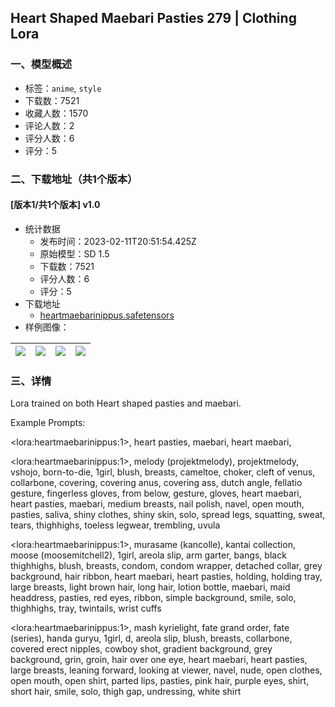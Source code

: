## Heart Shaped Maebari Pasties 279 | Clothing Lora
### 一、模型概述

- 标签：`anime`, `style`
- 下载数：7521
- 收藏人数：1570
- 评论人数：2
- 评分人数：6
- 评分：5

### 二、下载地址（共1个版本）

#### [版本1/共1个版本] v1.0

- 统计数据
  - 发布时间：2023-02-11T20:51:54.425Z
  - 原始模型：SD 1.5
  - 下载数：7521
  - 评分人数：6
  - 评分：5
- 下载地址
  - [heartmaebarinippus.safetensors](https://civitai.com/api/download/models/9539)
- 样例图像：

| <img src="https://image.civitai.com/xG1nkqKTMzGDvpLrqFT7WA/bbdae75c-fb4d-4b07-28d0-e44718912c00/width=450/92078.jpeg" /> | <img src="https://image.civitai.com/xG1nkqKTMzGDvpLrqFT7WA/ad40541b-40ea-41f8-eb40-68a838c99400/width=450/92086.jpeg" /> | <img src="https://image.civitai.com/xG1nkqKTMzGDvpLrqFT7WA/e0203b89-6d1d-4532-2f33-afdabe4b4300/width=450/92085.jpeg" /> | <img src="https://image.civitai.com/xG1nkqKTMzGDvpLrqFT7WA/b435dea1-6c66-4c98-12e5-79afa3bcd500/width=450/92084.jpeg" /> |
| ---- | ---- | ---- | ---- |


### 三、详情
<p>Lora trained on both Heart shaped pasties and maebari.</p><p></p><p>Example Prompts:</p><p>&lt;lora:heartmaebarinippus:1&gt;, heart pasties, maebari, heart maebari,</p><p></p><p>&lt;lora:heartmaebarinippus:1&gt;, melody (projektmelody), projektmelody, vshojo, born-to-die, 1girl, blush, breasts, cameltoe, choker, cleft of venus, collarbone, covering, covering anus, covering ass, dutch angle, fellatio gesture, fingerless gloves, from below, gesture, gloves, heart maebari, heart pasties, maebari, medium breasts, nail polish, navel, open mouth, pasties, saliva, shiny clothes, shiny skin, solo, spread legs, squatting, sweat, tears, thighhighs, toeless legwear, trembling, uvula</p><p></p><p>&lt;lora:heartmaebarinippus:1&gt;, murasame (kancolle), kantai collection, moose (moosemitchell2), 1girl, areola slip, arm garter, bangs, black thighhighs, blush, breasts, condom, condom wrapper, detached collar, grey background, hair ribbon, heart maebari, heart pasties, holding, holding tray, large breasts, light brown hair, long hair, lotion bottle, maebari, maid headdress, pasties, red eyes, ribbon, simple background, smile, solo, thighhighs, tray, twintails, wrist cuffs</p><p></p><p>&lt;lora:heartmaebarinippus:1&gt;, mash kyrielight, fate grand order, fate (series), handa guryu, 1girl,  d, areola slip, blush, breasts, collarbone, covered erect nipples, cowboy shot, gradient background, grey background, grin, groin, hair over one eye, heart maebari, heart pasties, large breasts, leaning forward, looking at viewer, navel, nude, open clothes, open mouth, open shirt, parted lips, pasties, pink hair, purple eyes, shirt, short hair, smile, solo, thigh gap, undressing, white shirt</p>